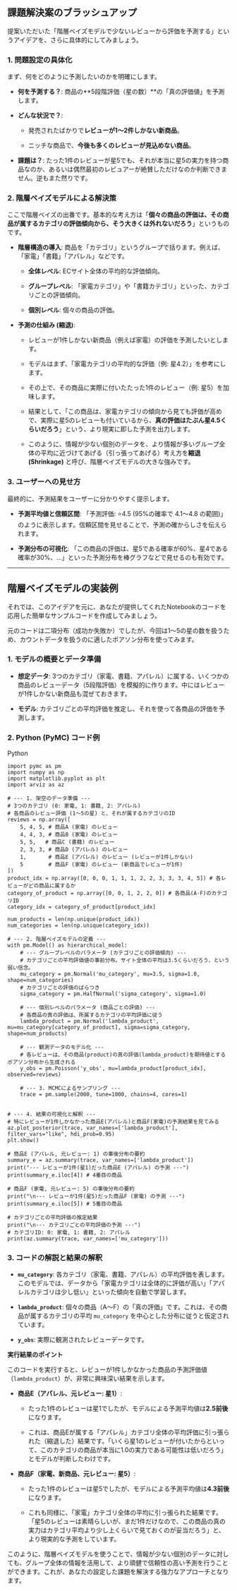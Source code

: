 ## 課題解決案のブラッシュアップ

提案いただいた「階層ベイズモデルで少ないレビューから評価を予測する」というアイデアを、さらに具体的にしてみましょう。

### 1. 問題設定の具体化

まず、何をどのように予測したいのかを明確にします。

- **何を予測する？**: 商品の**5段階評価（星の数）**の「真の評価値」を予測します。
    
- **どんな状況で？**:
    
    - 発売されたばかりで**レビューが1〜2件しかない新商品**。
        
    - ニッチな商品で、**今後も多くのレビューが見込めない商品**。
        
- **課題は？**: たった1件のレビューが星5でも、それが本当に星5の実力を持つ商品なのか、あるいは偶然最初のレビュアーが絶賛しただけなのか判断できません。逆もまた然りです。
    

### 2. 階層ベイズモデルによる解決策

ここで階層ベイズの出番です。基本的な考え方は「**個々の商品の評価は、その商品が属するカテゴリの評価傾向から、そう大きくは外れないだろう**」というものです。

- **階層構造の導入**: 商品を「カテゴリ」というグループで括ります。例えば、「家電」「書籍」「アパレル」などです。
    
    - **全体レベル**: ECサイト全体の平均的な評価傾向。
        
    - **グループレベル**: 「家電カテゴリ」や「書籍カテゴリ」といった、カテゴリごとの評価傾向。
        
    - **個別レベル**: 個々の商品の評価。
        
- **予測の仕組み (縮退)**:
    
    - レビューが1件しかない新商品（例えば家電）の評価を予測したいとします。
        
    - モデルはまず、「家電カテゴリの平均的な評価（例: 星4.2）」を参考にします。
        
    - その上で、その商品に実際に付いたたった1件のレビュー（例: 星5）を加味します。
        
    - 結果として、「この商品は、家電カテゴリの傾向から見ても評価が高めで、実際に星5のレビューも付いているから、**真の評価はたぶん星4.5くらいだろう**」という、より現実に即した予測を出力します。
        
    - このように、情報が少ない個別のデータを、より情報が多いグループ全体の平均に近づけてあげる（引っ張ってあげる）考え方を**縮退 (Shrinkage)** と呼び、階層ベイズモデルの大きな強みです。
        

### 3. ユーザーへの見せ方

最終的に、予測結果をユーザーに分かりやすく提示します。

- **予測平均値と信頼区間**: 「予測評価: ⭐4.5 (95%の確率で 4.1〜4.8 の範囲)」のように表示します。信頼区間を見せることで、予測の確からしさを伝えられます。
    
- **予測分布の可視化**: 「この商品の評価は、星5である確率が60%、星4である確率が30%、...」といった予測分布を棒グラフなどで見せるのも有効です。
    

---

## 階層ベイズモデルの実装例

それでは、このアイデアを元に、あなたが提供してくれたNotebookのコードを応用した簡単なサンプルコードを作成してみましょう。

元のコードは二項分布（成功か失敗か）でしたが、今回は1〜5の星の数を扱うため、カウントデータを扱うのに適したポアソン分布を使ってみます。

### 1. モデルの概要とデータ準備

- **想定データ**: 3つのカテゴリ（家電、書籍、アパレル）に属する、いくつかの商品のレビューデータ（5段階評価）を模擬的に作ります。中にはレビューが1件しかない新商品も混ぜておきます。
    
- **モデル**: カテゴリごとの平均評価を推定し、それを使って各商品の評価を予測します。
    

### 2. Python (PyMC) コード例

Python

```
import pymc as pm
import numpy as np
import matplotlib.pyplot as plt
import arviz as az

# --- 1. 架空のデータ準備 ---
# 3つのカテゴリ (0: 家電, 1: 書籍, 2: アパレル)
# 各商品のレビュー評価 (1〜5の星) と、それが属するカテゴリのID
reviews = np.array([
    5, 4, 5, # 商品A (家電) のレビュー
    4, 4, 3, # 商品B (家電) のレビュー
    5, 5,   # 商品C (書籍) のレビュー
    2, 3, 3, # 商品D (アパレル) のレビュー
    1,       # 商品E (アパレル) のレビュー (レビューが1件しかない)
    5        # 商品F (家電) のレビュー (新商品でレビューが1件)
])
product_idx = np.array([0, 0, 0, 1, 1, 1, 2, 2, 3, 3, 3, 4, 5]) # 各レビューがどの商品に属するか
category_of_product = np.array([0, 0, 1, 2, 2, 0]) # 各商品(A-F)のカテゴリID
category_idx = category_of_product[product_idx]

num_products = len(np.unique(product_idx))
num_categories = len(np.unique(category_idx))

# --- 2. 階層ベイズモデルの定義 ---
with pm.Model() as hierarchical_model:
    # --- グループレベルのパラメータ (カテゴリごとの評価傾向) ---
    # カテゴリごとの平均評価値の事前分布。サイト全体の平均は3.5くらいだろう、という弱い信念。
    mu_category = pm.Normal('mu_category', mu=3.5, sigma=1.0, shape=num_categories)
    # カテゴリごとの評価のばらつき
    sigma_category = pm.HalfNormal('sigma_category', sigma=1.0)

    # --- 個別レベルのパラメータ (商品ごとの評価) ---
    # 各商品の真の評価は、所属するカテゴリの平均評価に従う
    lambda_product = pm.Normal('lambda_product', mu=mu_category[category_of_product], sigma=sigma_category, shape=num_products)

    # --- 観測データのモデル化 ---
    # 各レビューは、その商品(product)の真の評価(lambda_product)を期待値とするポアソン分布から生成される
    y_obs = pm.Poisson('y_obs', mu=lambda_product[product_idx], observed=reviews)

    # --- 3. MCMCによるサンプリング ---
    trace = pm.sample(2000, tune=1000, chains=4, cores=1)


# --- 4. 結果の可視化と解釈 ---
# 特にレビューが1件しかなかった商品E(アパレル)と商品F(家電)の予測結果を見てみる
az.plot_posterior(trace, var_names=['lambda_product'], filter_vars="like", hdi_prob=0.95)
plt.show()

# 商品E (アパレル, 元レビュー: 1) の事後分布の要約
summary_e = az.summary(trace, var_names=['lambda_product'])
print("--- レビューが1件(星1)だった商品E (アパレル) の予測 ---")
print(summary_e.iloc[4]) # 4番目の商品

# 商品F (家電, 元レビュー: 5) の事後分布の要約
print("\n--- レビューが1件(星5)だった商品F (家電) の予測 ---")
print(summary_e.iloc[5]) # 5番目の商品

# カテゴリごとの平均評価の推定結果
print("\n--- カテゴリごとの平均評価の予測 ---")
# カテゴリID: 0: 家電, 1: 書籍, 2: アパレル
print(az.summary(trace, var_names=['mu_category']))
```

### 3. コードの解説と結果の解釈

- **`mu_category`**: 各カテゴリ（家電、書籍、アパレル）の平均評価を表します。このモデルでは、データから「家電カテゴリは全体的に評価が高い」「アパレルカテゴリは少し低い」といった傾向を自動で学習します。
    
- **`lambda_product`**: 個々の商品（A〜F）の「真の評価」です。これは、その商品が属するカテゴリの平均 `mu_category` を中心とした分布に従うと仮定されています。
    
- **`y_obs`**: 実際に観測されたレビューデータです。
    

**実行結果のポイント**

このコードを実行すると、レビューが1件しかなかった商品の予測評価値（`lambda_product`）が、非常に興味深い結果を示します。

- **商品E（アパレル、元レビュー: 星1）**:
    
    - たった1件のレビューは星1でしたが、モデルによる予測平均値は**2.5前後**になります。
        
    - これは、商品Eが属する「アパレル」カテゴリ全体の平均評価に引っ張られた（縮退した）結果です。「いくら星1のレビューが付いたからといって、このカテゴリの商品が本当に1.0の実力である可能性は低いだろう」とモデルが判断したわけです。
        
- **商品F（家電、新商品、元レビュー: 星5）**:
    
    - たった1件のレビューは星5でしたが、モデルによる予測平均値は**4.3前後**になります。
        
    - これも同様に、「家電」カテゴリ全体の平均に引っ張られた結果です。「星5のレビューは素晴らしいが、まだ1件だけなので、この商品の真の実力はカテゴリ平均より少し上くらいで見ておくのが妥当だろう」と、より現実的な予測をしています。
        

このように、階層ベイズモデルを使うことで、情報が少ない個別のデータに対しても、グループ全体の情報を活用して、より頑健で信頼性の高い予測を行うことができます。これが、あなたの設定した課題を解決する強力なアプローチとなります。
